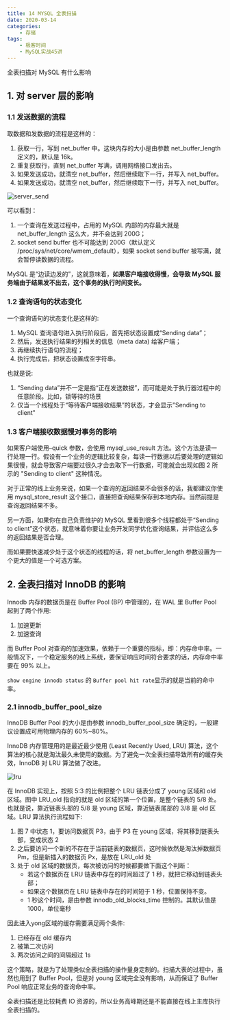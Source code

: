 ```yaml
---
title: 14 MYSQL 全表扫描
date: 2020-03-14
categories:
    - 存储
tags:
    - 极客时间
    - MySQL实战45讲
---
```


全表扫描对 MySQL 有什么影响

<!-- more -->


## 1. 对 server 层的影响
### 1.1 发送数据的流程
取数据和发数据的流程是这样的：
1. 获取一行，写到 net_buffer 中。这块内存的大小是由参数 net_buffer_length 定义的，默认是 16k。
2. 重复获取行，直到 net_buffer 写满，调用网络接口发出去。
3. 如果发送成功，就清空 net_buffer，然后继续取下一行，并写入 net_buffer。
4. 如果发送成功，就清空 net_buffer，然后继续取下一行，并写入 net_buffer。

![server_send](/images/mysql/MySQL45讲/server_send.jpg)


可以看到：
1. 一个查询在发送过程中，占用的 MySQL 内部的内存最大就是 net_buffer_length 这么大，并不会达到 200G；
2. socket send buffer 也不可能达到 200G（默认定义 /proc/sys/net/core/wmem_default），如果 socket send buffer 被写满，就会暂停读数据的流程。

MySQL 是“边读边发的”，这就意味着，**如果客户端接收得慢，会导致 MySQL 服务端由于结果发不出去，这个事务的执行时间变长。**

### 1.2 查询语句的状态变化
一个查询语句的状态变化是这样的:
1. MySQL 查询语句进入执行阶段后，首先把状态设置成“Sending data”；
2. 然后，发送执行结果的列相关的信息（meta data) 给客户端；
3. 再继续执行语句的流程；
4. 执行完成后，把状态设置成空字符串。

也就是说:
1. “Sending data”并不一定是指“正在发送数据”，而可能是处于执行器过程中的任意阶段。比如，锁等待的场景
2. 仅当一个线程处于“等待客户端接收结果”的状态，才会显示"Sending to client"

### 1.3 客户端接收数据慢对事务的影响
如果客户端使用–quick 参数，会使用 mysql_use_result 方法。这个方法是读一行处理一行。假设有一个业务的逻辑比较复杂，每读一行数据以后要处理的逻辑如果很慢，就会导致客户端要过很久才会去取下一行数据，可能就会出现如图 2 所示的 "Sending to client" 这种情况。

对于正常的线上业务来说，如果一个查询的返回结果不会很多的话，我都建议你使用 mysql_store_result 这个接口，直接把查询结果保存到本地内存。当然前提是查询返回结果不多。

另一方面，如果你在自己负责维护的 MySQL 里看到很多个线程都处于“Sending to client”这个状态，就意味着你要让业务开发同学优化查询结果，并评估这么多的返回结果是否合理。

而如果要快速减少处于这个状态的线程的话，将 net_buffer_length 参数设置为一个更大的值是一个可选方案。


## 2. 全表扫描对 InnoDB 的影响
Innodb 内存的数据页是在 Buffer Pool (BP) 中管理的，在 WAL 里 Buffer Pool 起到了两个作用:
1. 加速更新
2. 加速查询

而 Buffer Pool 对查询的加速效果，依赖于一个重要的指标，即：内存命中率。一般情况下，一个稳定服务的线上系统，要保证响应时间符合要求的话，内存命中率要在 99% 以上。

`show engine innodb status` 的 `Buffer pool hit rate`显示的就是当前的命中率。

### 2.1 innodb_buffer_pool_size
InnoDB Buffer Pool 的大小是由参数 innodb_buffer_pool_size 确定的，一般建议设置成可用物理内存的 60%~80%。

InnoDB 内存管理用的是最近最少使用 (Least Recently Used, LRU) 算法，这个算法的核心就是淘汰最久未使用的数据。为了避免一次全表扫描导致所有的缓存失效，InnoDB 对 LRU 算法做了改进。

![lru](/images/mysql/MySQL45讲/lru.png)

在 InnoDB 实现上，按照 5:3 的比例把整个 LRU 链表分成了 young 区域和 old 区域。图中 LRU_old 指向的就是 old 区域的第一个位置，是整个链表的 5/8 处。也就是说，靠近链表头部的 5/8 是 young 区域，靠近链表尾部的 3/8 是 old 区域。LRU 算法执行流程如下:
1. 图 7 中状态 1，要访问数据页 P3，由于 P3 在 young 区域，将其移到链表头部，变成状态 2
2. 之后要访问一个新的不存在于当前链表的数据页，这时候依然是淘汰掉数据页 Pm，但是新插入的数据页 Px，是放在 LRU_old 处
3. 处于 old 区域的数据页，每次被访问的时候都要做下面这个判断：
    - 若这个数据页在 LRU 链表中存在的时间超过了 1 秒，就把它移动到链表头部；
    - 如果这个数据页在 LRU 链表中存在的时间短于 1 秒，位置保持不变。
    - 1 秒这个时间，是由参数 innodb_old_blocks_time 控制的。其默认值是 1000，单位毫秒

因此进入yong区域的缓存需要满足两个条件:
1. 已经存在 old 缓存内
2. 被第二次访问
3. 两次访问之间的间隔超过 1s

这个策略，就是为了处理类似全表扫描的操作量身定制的。扫描大表的过程中，虽然也用到了 Buffer Pool，但是对 young 区域完全没有影响，从而保证了 Buffer Pool 响应正常业务的查询命中率。

全表扫描还是比较耗费 IO 资源的，所以业务高峰期还是不能直接在线上主库执行全表扫描的。